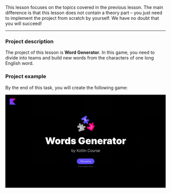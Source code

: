 This lesson focuses on the topics covered in the previous lesson.
The main difference is that this lesson does not contain a theory part –
you just need to implement the project from scratch by yourself.
We have no doubt that you will succeed!

----

### Project description

The project of this lesson is **Word Generator**.
In this game, you need to divide into teams and build new words from the characters of one long English word.

### Project example

By the end of this task, you will create the following game:

![An example of the application](../../utils/src/main/resources/images/states/wordGenerator/state2.gif)

